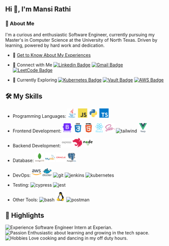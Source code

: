 
## Hi 👋, I'm Mansi Rathi

### 🚀 About Me

I'm a curious and enthusiastic Software Engineer, currently pursuing my Master's in Computer Science at the University of North Texas. Driven by learning, powered by hard work and dedication.

- 📄 [Get to Know About My Experiences](https://drive.google.com/file/d/1XqnSi1hfe0yqnwFrgEL3Ujl4z5SFoT0z)

- 🤝 Connect with Me
  [![Linkedin Badge](https://img.shields.io/badge/LinkedIn-blue?style=flat&logo=linkedin&labelColor=blue&link=https://www.linkedin.com/in/mansi-rathi-18665a172/)](https://www.linkedin.com/in/mansi-rathi-18665a172/)
  [![Gmail Badge](https://img.shields.io/badge/Gmail-crimson?style=flat-square&logo=Gmail&logoColor=white&link=mailto:rathimansi1802@gmail.com)](mailto:rathimansi1802@gmail.com)
  [![LeetCode Badge](https://img.shields.io/badge/-Leetcode-gold?style=flat&logo=leetcode&logoColor=white&link=https://leetcode.com/u/mansirathi/)](https://leetcode.com/u/mansirathi/)

 
- 🌱 Currently Exploring
  [![Kubernetes Badge](https://img.shields.io/badge/Kubernetes-white?style=flat&logo=kubernetes&labelColor=white)](https://kubernetes.io/)
  [![Vault Badge](https://img.shields.io/badge/Vault-white?style=flat&logo=vault&labelColor=white)](https://www.vaultproject.io/)
 [![AWS Badge](https://img.shields.io/badge/AWS-white?style=flat&logo=amazon-aws&labelColor=orange)](https://aws.amazon.com/)


<p></p>

## 🛠️ My Skills

- Programming Languages: <img src="https://raw.githubusercontent.com/devicons/devicon/master/icons/java/java-original.svg" alt="java" width="30" height="30"/> <img src="https://raw.githubusercontent.com/devicons/devicon/master/icons/javascript/javascript-original.svg" alt="javascript" width="30" height="30"/> <img src="https://raw.githubusercontent.com/devicons/devicon/master/icons/python/python-original.svg" alt="python" width="30" height="30"/> <img src="https://raw.githubusercontent.com/devicons/devicon/master/icons/typescript/typescript-original.svg" alt="typescript" width="30" height="30"/>

- Frontend Development: <img src="https://raw.githubusercontent.com/devicons/devicon/master/icons/bootstrap/bootstrap-plain-wordmark.svg" alt="bootstrap" width="30" height="30"/> <img src="https://raw.githubusercontent.com/devicons/devicon/master/icons/css3/css3-original-wordmark.svg" alt="css3" width="30" height="30"/> <img src="https://raw.githubusercontent.com/devicons/devicon/master/icons/html5/html5-original-wordmark.svg" alt="html5" width="30" height="30"/> <img src="https://raw.githubusercontent.com/devicons/devicon/master/icons/react/react-original-wordmark.svg" alt="react" width="30" height="30"/> <img src="https://raw.githubusercontent.com/devicons/devicon/master/icons/sass/sass-original.svg" alt="sass" width="30" height="30"/> <img src="https://www.vectorlogo.zone/logos/tailwindcss/tailwindcss-icon.svg" alt="tailwind" width="30" height="30"/> <img src="https://raw.githubusercontent.com/devicons/devicon/master/icons/vuejs/vuejs-original-wordmark.svg" alt="vuejs" width="30" height="30"/>

- Backend Development: <img src="https://raw.githubusercontent.com/devicons/devicon/master/icons/express/express-original-wordmark.svg" alt="express" width="30" height="30"/> <img src="https://raw.githubusercontent.com/devicons/devicon/master/icons/nestjs/nestjs-plain.svg" alt="nestjs" width="30" height="30"/> <img src="https://raw.githubusercontent.com/devicons/devicon/master/icons/nodejs/nodejs-original-wordmark.svg" alt="nodejs" width="30" height="30"/>

- Database: <img src="https://raw.githubusercontent.com/devicons/devicon/master/icons/mongodb/mongodb-original-wordmark.svg" alt="mongodb" width="30" height="30"/> <img src="https://raw.githubusercontent.com/devicons/devicon/master/icons/mysql/mysql-original-wordmark.svg" alt="mysql" width="30" height="30"/> <img src="https://raw.githubusercontent.com/devicons/devicon/master/icons/oracle/oracle-original.svg" alt="oracle" width="30" height="30"/> <img src="https://raw.githubusercontent.com/devicons/devicon/master/icons/postgresql/postgresql-original-wordmark.svg" alt="postgresql" width="30" height="30"/>

- DevOps: <img src="https://raw.githubusercontent.com/devicons/devicon/master/icons/amazonwebservices/amazonwebservices-original-wordmark.svg" alt="aws" width="30" height="30"/> <img src="https://raw.githubusercontent.com/devicons/devicon/master/icons/docker/docker-original-wordmark.svg" alt="docker" width="30" height="30"/> <img src="https://www.vectorlogo.zone/logos/git-scm/git-scm-icon.svg" alt="git" width="30" height="30"/> <img src="https://www.vectorlogo.zone/logos/jenkins/jenkins-icon.svg" alt="jenkins" width="30" height="30"/> <img src="https://www.vectorlogo.zone/logos/kubernetes/kubernetes-icon.svg" alt="kubernetes" width="30" height="30"/>

- Testing: <img src="https://raw.githubusercontent.com/simple-icons/simple-icons/6e46ec1fc23b60c8fd0d2f2ff46db82e16dbd75f/icons/cypress.svg" alt="cypress" width="30" height="30"/> <img src="https://www.vectorlogo.zone/logos/jestjsio/jestjsio-icon.svg" alt="jest" width="30" height="30"/>

- Other Tools: <img src="https://www.vectorlogo.zone/logos/gnu_bash/gnu_bash-icon.svg" alt="bash" width="30" height="30"/> <img src="https://raw.githubusercontent.com/devicons/devicon/master/icons/linux/linux-original.svg" alt="linux" width="30" height="30"/> <img src="https://www.vectorlogo.zone/logos/getpostman/getpostman-icon.svg" alt="postman" width="30" height="30"/>

## 🌟 Highlights

<p align="left">
  <img src="https://img.icons8.com/fluency/48/000000/laptop-coding.png" alt="Experience" width="24" height="24"/>  Software Engineer Intern at Experian.
  <br>
  <img src="https://img.icons8.com/color/48/000000/rocket.png" alt="Passion" width="24" height="24"/>  Enthusiastic about learning and growing in the tech space.
  <br>
 <img src="https://img.icons8.com/ios-filled/100/000000/paint-palette.png" alt="Hobbies" width="24" height="24"/> Love cooking and dancing in my off duty hours.
</p>


